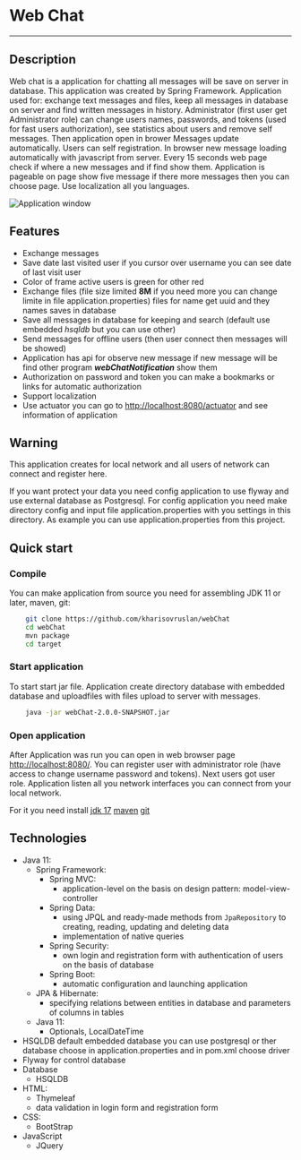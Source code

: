 # Web Chat

---

## Description
Web chat is a application for chatting all messages will be save on server in database. 
This application was created by Spring Framework. Application used for: exchange text messages and files, 
keep all messages in database on server and find written messages in history. 
Administrator (first user get Administrator role) can change users names, passwords, and tokens 
(used for fast users authorization), see statistics about users and remove self messages. Then application 
open in brower Messages update automatically. Users can self registration. In browser new message loading automatically 
with javascript from server. Every 15 seconds web page check if where a new messages and if find show them. 
Application is pageable on page show five message if there more messages then you can choose page. 
Use localization all you languages.

![Application window](./src/test/resources/)
## Features
 + Exchange messages
 + Save date last visited user if you cursor over username you can see date of last visit user
 + Color of frame active users is green for other red
 + Exchange files (file size limited **8M** if you need more you can change limite in file application.properties) 
files for name get uuid and they names saves in database
 + Save all messages in database for keeping and search (default use embedded *hsqldb* but you can use other)
 + Send messages for offline users (then user connect then messages will be showed)
 + Application has api for observe new message if new message will be find other program ***webChatNotification*** show them
 + Authorization on password and token you can make a bookmarks or links for automatic authorization
 + Support localization
 + Use actuator you can go to [http://localhost:8080/actuator](http://localhost:8080/actuator) and see information of application

## Warning
This application creates for local network and all users of network can connect and register here.

If you want protect your data you need config application to use flyway and use external database as Postgresql.
For config application you need make directory config and input file application.properties with you
settings in this directory. As example you can use application.properties from this project.

## Quick start

### Compile
You can make application from source you need for assembling JDK 11 or later, maven, git:

```bash
    git clone https://github.com/kharisovruslan/webChat
    cd webChat
    mvn package
    cd target
```

### Start application
To start start jar file. Application create directory database with embedded database and uploadfiles with files upload 
to server with messages.

```bash
    java -jar webChat-2.0.0-SNAPSHOT.jar
```

### Open application
After Application was run you can open in web browser page [http://localhost:8080/](http://localhost:8080/). 
You can register user with administrator role (have access to change username password and tokens). 
Next users got user role. Application listen all you network interfaces you can connect from your local network.

For it you need install [jdk 17](https://adoptium.net/) [maven](https://maven.apache.org/) [git](https://git-scm.com/) 
## Technologies
- Java 11:
  - Spring Framework:
    - Spring MVC:
      - application-level on the basis on design pattern: model-view-controller
    - Spring Data:
      - using JPQL and ready-made methods from `JpaRepository` to creating, reading, updating and deleting data
      - implementation of native queries
    - Spring Security:
      - own login and registration form with authentication of users on the basis of database
    - Spring Boot:
      - automatic configuration and launching application 
  - JPA & Hibernate:
    - specifying relations between entities in database and parameters of columns in tables
  - Java 11:
    - Optionals, LocalDateTime
- HSQLDB default embedded database you can use postgresql or ther database choose in application.properties and in pom.xml choose driver
- Flyway for control database
- Database
  - HSQLDB
- HTML:
  - Thymeleaf
  - data validation in login form and registration form
- CSS:
  - BootStrap
- JavaScript
  - JQuery